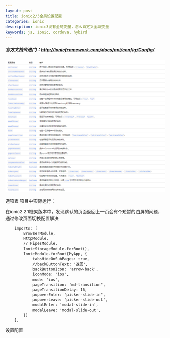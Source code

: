 ```yaml
---
layout: post
title: ionic2/3全局设置配置
categories: ionic
description: ionic3没有全局变量，怎么自定义全局变量
keywords: js, ionic, cordova, hybird
---
```


##### 官方文档传送门：http://ionicframework.com/docs/api/config/Config/         

![image](/images/posts/ionic/global-set-config.png)

选项表
项目中实际运行：

在ionic2.2.1框架版本中，发现默认的页面返回上一页会有个短暂的白屏的问题，通过修改页面切换配置解决

```
    imports: [
        BrowserModule,
        HttpModule,
        // PipesModule,
        IonicStorageModule.forRoot(),
        IonicModule.forRoot(MyApp, {
            tabsHideOnSubPages: true,
            //backButtonText: '返回',
            backButtonIcon: 'arrow-back',
            iconMode: 'ios',
            mode: 'ios',
            pageTransition: 'md-transition',
            pageTransitionDelay: 16,
            popoverEnter: 'picker-slide-in',
            popoverLeave: 'picker-slide-out',
            modalEnter: 'modal-slide-in',
            modalLeave: 'modal-slide-out',
        })
    ],
```
设置配置
